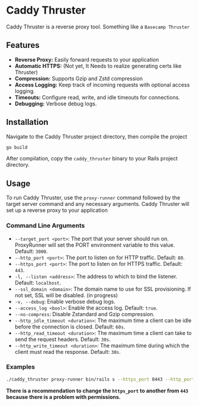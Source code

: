 # Caddy Thruster

Caddy Thruster is a reverse proxy tool. Something like a `Basecamp Thruster`

## Features

- **Reverse Proxy:** Easily forward requests to your application
- **Automatic HTTPS:** (Not yet, It Needs to realize generating certs like Thruster)
- **Compression:** Supports Gzip and Zstd compression
- **Access Logging:** Keep track of incoming requests with optional access logging.
- **Timeouts:** Configure read, write, and idle timeouts for connections.
- **Debugging:** Verbose debug logs.

## Installation

Navigate to the Caddy Thruster project directory, then compile the project

```bash
go build
```

After compilation, copy the `caddy_thruster` binary to your Rails project directory.

## Usage

To run Caddy Thruster, use the `proxy-runner` command followed by the target server command and any necessary arguments. 
Caddy Thruster will set up a reverse proxy to your application

### Command Line Arguments

- `--target_port <port>`: The port that your server should run on.  ProxyRunner will set the PORT environment variable to this value. Default: `3000`.
- `--http_port <port>`: The port to listen on for HTTP traffic. Default: `80`.
- `--https_port <port>`: The port to listen on for HTTPS traffic. Default: `443`.
- `-l, --listen <address>`: The address to which to bind the listener. Default: `localhost`.
- `--ssl_domain <domain>`: The domain name to use for SSL provisioning. If not set, SSL will be disabled. (in progress)
- `-v, --debug`: Enable verbose debug logs.
- `--access_log <bool>`: Enable the access log. Default: `true`.
- `--no-compress`: Disable Zstandard and Gzip compression.
- `--http_idle_timeout <duration>`: The maximum time a client can be idle before the connection is closed. Default: `60s`.
- `--http_read_timeout <duration>`: The maximum time a client can take to send the request headers. Default: `30s`.
- `--http_write_timeout <duration>`: The maximum time during which the client must read the response. Default: `30s`.

### Examples

```bash
./caddy_thruster proxy-runner bin/rails s --https_port 8443 --http_port 8012 --target_port 3001 
```

**There is a recommendation to change the `https_port` to another from `443` because there is a problem with permissions.**
